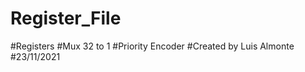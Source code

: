 # Register_File
  #Registers
  #Mux 32 to 1
  #Priority Encoder
#Created by Luis Almonte
#23/11/2021
